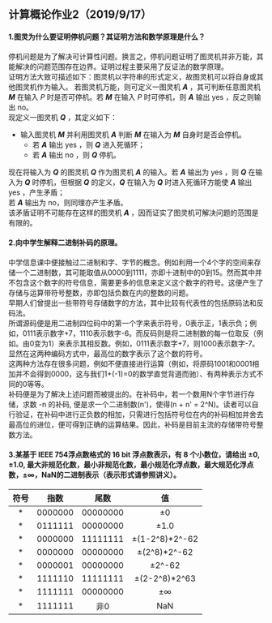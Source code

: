 ## 计算概论作业2（2019/9/17）  
#### 1.图灵为什么要证明停机问题？其证明方法和数学原理是什么？  
停机问题是为了解决可计算性问题。换言之，停机问题证明了图灵机并非万能，其能解决的问题范围存在边界。证明过程主要采用了反证法的数学原理。  
证明方法大致可描述如下：图灵机以字符串的形式定义，故图灵机可以将自身或其他图灵机作为输入。 若图灵机万能，则可定义一图灵机 *__A__* ，其可判断任意图灵机 *__M__* 在输入 *P* 时是否可停机。若 *__M__* 在输入 *P* 时可停机，则 *__A__* 输出 yes ，反之则输出 no。  
现定义一图灵机 *__Q__* ，其定义如下：  
 
* 输入图灵机  *__M__*  并利用图灵机 *__A__* 判断 *__M__* 在输入为 *__M__* 自身时是否会停机。  
  * 若 *__A__* 输出 yes ，则 *__Q__* 进入死循环； 
  * 若 *__A__* 输出 no ，则 *__Q__* 停机。 
 
现在将输入为 *__Q__* 的图灵机 *__Q__* 作为图灵机 *__A__* 的输入。若 *__A__* 输出为 yes ，则 *__Q__* 在输入为 *__Q__* 时停机，但根据 *__Q__* 的定义，*__Q__* 在输入为 *__Q__* 时进入死循环方能使 *__A__* 输出 yes ，产生矛盾；  
若 *__A__* 输出为 no，则同理亦产生矛盾。  
该矛盾证明不可能存在这样的图灵机 *__A__* ，因而证实了图灵机可解决问题的范围是有限的。


#### 2.向中学生解释二进制补码的原理。
中学信息课中便接触过二进制和字、字节的概念。例如利用一个4个字的空间来存储一个二进制数，其可能取值从0000到1111，亦即十进制中的0到15。然而其中并不包含这个数字的符号信息，需要更多的信息来定义这个数字的符号。这便产生了存储与运算带符号整数，亦即包括负数在内的整数的问题。  
早期人们曾提出一些带符号存储数字的方法，其中比较有代表性的包括原码法和反码法。  
所谓源码便是用二进制四位码中的第一个字来表示符号，0表示正，1表示负；例如，0111表示数字+7，1110表示数字-6。而反码则是将二进制数的每一位取反（例如。由0变为1）来表示其相反数。例如，0111表示数字+7，则1000表示数字-7。显然在这两种编码方式中，最高位的数字表示了这个数的符号。  
这两种方法存在很多问题，例如不便直接进行运算（例如，将原码1001和0001相加并不会得到0000，这与我们1+(-1)=0的数学直觉背道而驰）、有两种表示方式不同的0等等。  
补码便是为了解决上述问题而被提出的。在补码中，若一个数用N个字节进行存储，求数 -n 的补码, 便是求一个二进制数(n')，使得(n + n' = 2^N)。读者可以自行验证，在补码中进行正负数的相加，只需进行包括符号位在内的补码相加并舍去最高位的进位，便可得到正确的运算结果。因此，补码是目前主流的存储带符号整数方法。

#### 3.某基于 IEEE 754浮点数格式的 16 bit 浮点数表示，有 8 个小数位，请给出 ±0, ±1.0, 最大非规范化数，最小非规范化数，最小规范化浮点数，最大规范化浮点数，±∞，NaN的二进制表示（表示形式请参照讲义）。

符号 | 指数 | 尾数 | 值
:-: | :-: | :-: | :-:
\* | 0000000 | 00000000 | ±0
\* | 0111111| 00000000 | ±1.0
\* | 0000000| 11111111 | ±(1-2^8)\*2^-62
\* | 0000000| 00000000 | ±(2^8)\*2^-62
\* | 0000001| 00000000 | ±2^-62
\* | 1111110| 11111111 | ±(2-2^8)\*2^63
\* | 1111111| 00000000 | ±∞
\* | 1111111| 非0 | NaN
